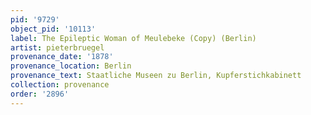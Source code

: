 ```yaml
---
pid: '9729'
object_pid: '10113'
label: The Epileptic Woman of Meulebeke (Copy) (Berlin)
artist: pieterbruegel
provenance_date: '1878'
provenance_location: Berlin
provenance_text: Staatliche Museen zu Berlin, Kupferstichkabinett
collection: provenance
order: '2896'
---
```


